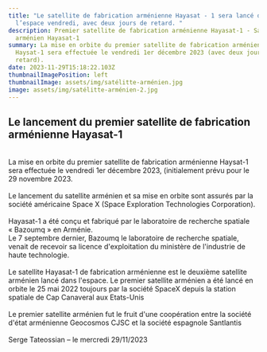 ```yaml
---
title: "Le satellite de fabrication arménienne Hayasat - 1 sera lancé dans
  l’espace vendredi, avec deux jours de retard. "
description: Premier satellite de fabrication arménienne Hayasat-1 - Satellite
  arménien Hayasat-1
summary: La mise en orbite du premier satellite de fabrication arménienne
  Haysat-1 sera effectuée le vendredi 1er décembre 2023 (avec deux jours de
  retard).
date: 2023-11-29T15:18:22.103Z
thumbnailImagePosition: left
thumbnailImage: assets/img/satélitte-arménien.jpg
image: assets/img/satélitte-arménien-2.jpg
---
```

## **Le lancement du premier satellite de fabrication arménienne Hayasat-1**

\
La mise en orbite du premier satellite de fabrication arménienne Haysat-1 sera effectuée le vendredi 1er décembre 2023, (initialement prévu pour le 29 novembre 2023.\
\
Le lancement du satellite arménien et sa mise en orbite sont assurés par la société américaine Space X (Space Exploration Technologies Corporation).\
\
Hayasat-1 a été conçu et fabriqué par le laboratoire de recherche spatiale « Bazoumq » en Arménie.\
Le 7 septembre dernier, Bazoumq le laboratoire de recherche spatiale, venait de recevoir sa licence d'exploitation du ministère de l'industrie de haute technologie.\
\
Le satellite Hayasat-1 de fabrication arménienne est le deuxième satellite arménien lancé dans l'espace. Le premier satellite arménien a été lancé en orbite le 25 mai 2022 toujours par la société SpaceX depuis la station spatiale de Cap Canaveral aux Etats-Unis\
\
Le premier satellite arménien fut le fruit d'une coopération entre la société d'état arménienne Geocosmos CJSC et la société espagnole Santlantis\
\
Serge Tateossian –  le mercredi 29/11/2023